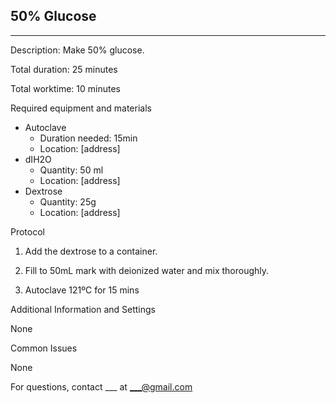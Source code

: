 50% Glucose
--------------
- - - - - - - - - - - - - - - - - - - - - - - - - - - - - - - - - - - - - - - - - - - -

Description: Make 50% glucose.

Total duration: 25 minutes

Total worktime: 10 minutes

Required equipment and materials

* Autoclave
    + Duration needed: 15min
    + Location: [address]
* dIH2O
    + Quantity: 50 ml
    + Location: [address]
* Dextrose
    + Quantity: 25g
    + Location: [address]

Protocol

1. Add the dextrose to a container.

2. Fill to 50mL mark with deionized water and mix thoroughly.

3. Autoclave 121ºC for 15 mins

Additional Information and Settings

None

Common Issues

None

For questions, contact ___ at ___@gmail.com

